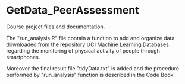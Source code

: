 # GetData_PeerAssessment
Course project files and documentation.

The "run_analysis.R" file contain a function to add and organize data downloaded from the repository 
UCI Machine Learning Databases regarding the monitoring of physical activity of people through 
smartphones.

Moreover the final result file "tidyData.txt" is added and the procedure performed by "run_analysis" 
function is described in the Code Book.

